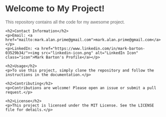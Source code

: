<!DOCTYPE html>
<html lang="en">
<head>
    <meta charset="UTF-8">
    <meta name="viewport" content="width=device-width, initial-scale=1.0">
    <title>README</title>
    <style>
        body {
            font-family: Arial, sans-serif;
            margin: 20px;
        }
        h1 {
            color: #333;
        }
        p {
            color: #666;
        }
        .icon {
            width: 24px;
            height: 24px;
            margin-right: 5px;
            vertical-align: middle;
        }
    </style>
</head>
<body>
    <h1>Welcome to My Project!</h1>
    <p>This repository contains all the code for my awesome project.</p>
    
    <h2>Contact Information</h2>
    <p>Email: <a href="mailto:mark.alan.prime@gmail.com">mark.alan.prime@gmail.com</a></p>
    <p>LinkedIn: <a href="https://www.linkedin.com/in/mark-barton-03529b34/"><img src="linkedin-icon.png" alt="LinkedIn Icon" class="icon">Mark Barton's Profile</a></p>
    
    <h2>Usage</h2>
    <p>To use this project, simply clone the repository and follow the instructions in the documentation.</p>
    
    <h2>Contributing</h2>
    <p>Contributions are welcome! Please open an issue or submit a pull request.</p>
    
    <h2>License</h2>
    <p>This project is licensed under the MIT License. See the LICENSE file for details.</p>
</body>
</html>
